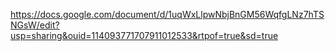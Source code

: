 https://docs.google.com/document/d/1uqWxLlpwNbjBnGM56WqfgLNz7hTSNGsW/edit?usp=sharing&ouid=114093771707911012533&rtpof=true&sd=true